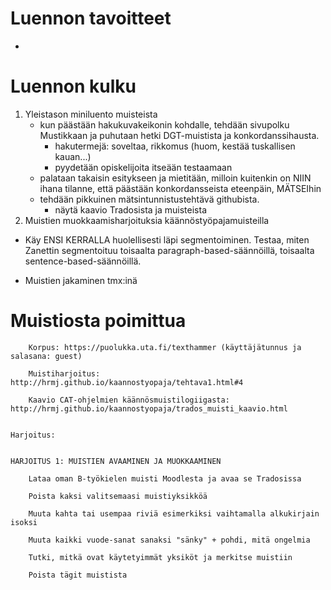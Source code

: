 Luennon tavoitteet
==================

- 

Luennon kulku
=============

1.  Yleistason miniluento muisteista
    - kun päästään hakukuvakeikonin kohdalle, tehdään sivupolku Mustikkaan ja
      puhutaan hetki DGT-muistista ja konkordanssihausta.
        - hakutermejä: soveltaa, rikkomus (huom, kestää tuskallisen kauan...)
        - pyydetään opiskelijoita itseään testaamaan
    - palataan takaisin esitykseen ja mietitään, milloin kuitenkin on NIIN ihana tilanne, että päästään konkordansseista eteenpäin, MÄTSEIhin
    - tehdään pikkuinen mätsintunnistustehtävä githubista.
        - näytä kaavio Tradosista ja muisteista
2.  Muistien muokkaamisharjoituksia käännöstyöpajamuisteilla

- Käy ENSI KERRALLA huolellisesti läpi segmentoiminen. Testaa, miten Zanettin
  segmentoituu toisaalta paragraph-based-säännöillä, toisaalta
  sentence-based-säännöillä.

- Muistien jakaminen tmx:inä

Muistiosta poimittua
====================
     

        Korpus: https://puolukka.uta.fi/texthammer (käyttäjätunnus ja salasana: guest)

        Muistiharjoitus: http://hrmj.github.io/kaannostyopaja/tehtava1.html#4

        Kaavio CAT-ohjelmien käännösmuistilogiigasta: http://hrmj.github.io/kaannostyopaja/trados_muisti_kaavio.html

     
    Harjoitus:
        
        
    HARJOITUS 1: MUISTIEN AVAAMINEN JA MUOKKAAMINEN

        Lataa oman B-työkielen muisti Moodlesta ja avaa se Tradosissa

        Poista kaksi valitsemaasi muistiyksikköä

        Muuta kahta tai usempaa riviä esimerkiksi vaihtamalla alkukirjain isoksi

        Muuta kaikki vuode-sanat sanaksi "sänky" + pohdi, mitä ongelmia

        Tutki, mitkä ovat käytetyimmät yksiköt ja merkitse muistiin

        Poista tägit muistista

     

